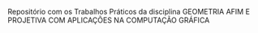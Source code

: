 Repositório com os Trabalhos Práticos da disciplina GEOMETRIA AFIM E PROJETIVA COM APLICAÇÕES NA COMPUTAÇÃO GRÁFICA

